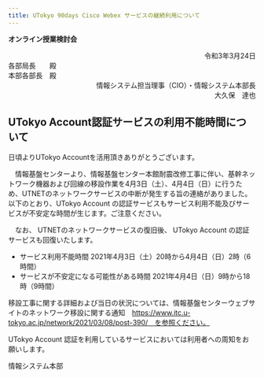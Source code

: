 ```yaml
---
title: UTokyo 90days Cisco Webex サービスの継続利用について
---
```

**オンライン授業検討会**
<div style="text-align: right;">令和3年3月24日</div> 

<div style="text-align: left;">各部局長　　殿</div> 
<div style="text-align: left;">本部各部長　殿</div> 

<div style="text-align: right;">情報システム担当理事（CIO）・情報システム本部長</div> 
<div style="text-align: right;">大久保　達也</div> 


## UTokyo Account認証サービスの利用不能時間について  

 日頃よりUTokyo Accountを活用頂きありがとうございます。 

　情報基盤センターより、情報基盤センター本館耐震改修工事に伴い、基幹ネットワーク機器および回線の移設作業を4月3日（土）、4月4日（日）に行うため、UTNETのネットワークサービスの中断が発生する旨の連絡がありました。以下のとおり、UTokyo Account の認証サービスもサービス利用不能及びサービスが不安定な時間が生じます。ご注意ください。 

　なお、 UTNETのネットワークサービスの復旧後、 UTokyo Account の認証サービスも回復いたします。 

- サービス利用不能時間 
  2021年4月3日（土）20時から4月4日（日）2時（6時間） 
- サービスが不安定になる可能性がある時間 
  2021年4月4日（日）9時から18時（9時間） 

移設工事に関する詳細および当日の状況については、情報基盤センターウェブサイトのネットワーク移設に関する通知　https://www.itc.u-tokyo.ac.jp/network/2021/03/08/post-390/　を参照ください。 

UTokyo Account 認証を利用しているサービスにおいては利用者への周知をお願いします。  

情報システム本部

 